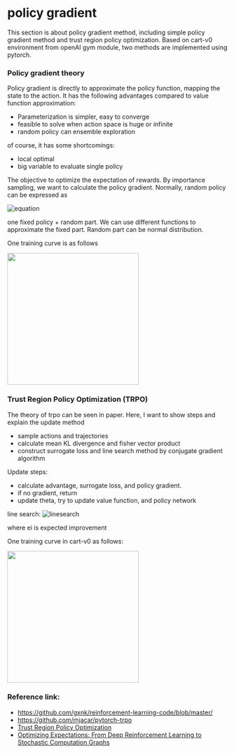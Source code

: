 # policy gradient

This section is about policy gradient method, including simple policy gradient method and trust region policy optimization.
Based on cart-v0 environment from openAI gym module, two methods are implemented using pytorch. 


### Policy gradient theory
Policy gradient is directly to approximate the policy function, mapping the state to the action. It has the following advantages
compared to value function approximation:

* Parameterization is simpler, easy to converge
* feasible to solve when action space is huge or infinite
* random policy can ensemble exploration

of course, it has some shortcomings:

* local optimal
* big variable to evaluate single policy

The objective to optimize the expectation of rewards. By importance sampling, we want to calculate the policy gradient. Normally,
random policy can be expressed as 

![equation](https://latex.codecogs.com/gif.latex?\pi_{\theta}&space;=&space;\mu_{\theta}&space;&plus;&space;\epsilon)

one fixed policy + random part. We can use different functions to approximate the fixed part. Random part can be normal distribution. 

One training curve is as follows

<img src="https://github.com/jingw2/policy_gradient/blob/master/pg.png" width="300">

### Trust Region Policy Optimization (TRPO)
The theory of trpo can be seen in paper. Here, I want to show steps and explain the update method

* sample actions and trajectories
* calculate mean KL divergence and fisher vector product
* construct surrogate loss and line search method by conjugate gradient algorithm

Update steps:

* calculate advantage, surrogate loss, and policy gradient. 
* if no gradient, return
* update theta, try to update value function, and policy network

line search:
![linesearch](https://github.com/jingw2/policy_gradient/blob/master/linesearch.gif)

where ei is expected improvement 

One training curve in cart-v0 as follows:

<img src="https://github.com/jingw2/policy_gradient/blob/master/trpo.png" width="300">


### Reference link:
* https://github.com/gxnk/reinforcement-learning-code/blob/master/
* https://github.com/mjacar/pytorch-trpo
* [Trust Region Policy Optimization](http://proceedings.mlr.press/v37/schulman15.pdf)
* [Optimizing Expectations: From Deep Reinforcement Learning to Stochastic Computation Graphs](https://www2.eecs.berkeley.edu/Pubs/TechRpts/2016/EECS-2016-217.pdf)
